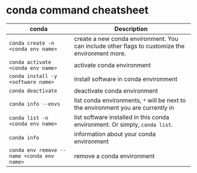 # conda command cheatsheet

conda | Description
--- | ---
`conda create -n <conda env name>` | create a new conda environment. You can include other flags to customize the environment more.
`conda activate <conda env name>` | activate conda environment
`conda install -y <software name>` | install software in conda environment
`conda deactivate` | deactivate conda environment
`conda info --envs` | list conda environments, `*` will be next to the environment you are currently in
`conda list -n <conda env name>` | list software installed in this conda environment. Or simply, `conda list`.
`conda info` | information about your conda environment
`conda env remove --name <conda env name>` | remove a conda environment

